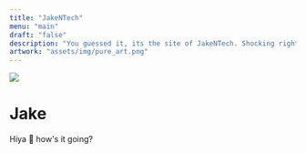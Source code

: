 ```yaml
---
title: "JakeNTech"
menu: "main"
draft: "false"
description: "You guessed it, its the site of JakeNTech. Shocking right?"
artwork: "assets/img/pure_art.png"
---
```

<div class="center_box">
    <img src="/assets/img/new_phone_who_dis.jpg" id="POV">
    <h1>Jake</h1>
    <p>Hiya &#128075; how's it going?</p>
    <p id="the_funny_line"></p>
</div>

<script>
    var the_third_line = {
        // Number: Line
        1:"This is a website, I hope.",
        2:"If lost please return to <a href='https://google.co.uk'>google.co.uk</a>",
        3:"I'm the owner of a low milage duck, 0.7 miles to be specific",
        4:"DFIR, Computer nerd and maker of snazzy memes",
        5:"Cyberist in Cyberspace",
        6:"Jake Bullet, Cybernautic detective.",
        7:"How much does a chimney cost? Dunno but it's through the roof at the moment!"
    }
    document.getElementById("the_funny_line").innerHTML = the_third_line[Math.floor((Math.random()*7)+1)]
</script>